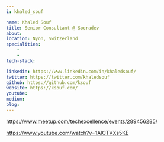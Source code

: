 ```yaml
---
i: khaled_souf

name: Khaled Souf
title: Senior Consultant @ Socradev
about: 
location: Nyon, Switzerland
specialities:
    - 
    - 
tech-stack: 

linkedin: https://www.linkedin.com/in/khaledsouf/
twitter: https://twitter.com/khaledsouf
github: https://github.com/ksouf
website: https://ksouf.com/
youtube: 
medium: 
blog: 
---
```


https://www.meetup.com/techexcellence/events/289456285/

https://www.youtube.com/watch?v=1AlCTVXs5KE